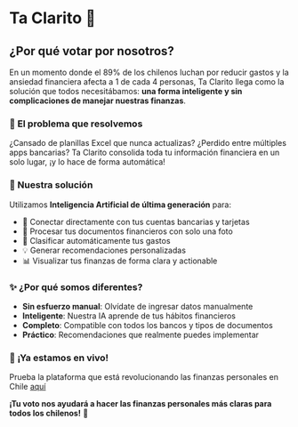 # Ta Clarito 🤑

## ¿Por qué votar por nosotros?

En un momento donde el 89% de los chilenos luchan por reducir gastos y la ansiedad financiera afecta a 1 de cada 4 personas, Ta Clarito llega como la solución que todos necesitábamos: **una forma inteligente y sin complicaciones de manejar nuestras finanzas**.

### 🎯 El problema que resolvemos
¿Cansado de planillas Excel que nunca actualizas? ¿Perdido entre múltiples apps bancarias? Ta Clarito consolida toda tu información financiera en un solo lugar, ¡y lo hace de forma automática!

### 🚀 Nuestra solución
Utilizamos **Inteligencia Artificial de última generación** para:
- 🔄 Conectar directamente con tus cuentas bancarias y tarjetas
- 📱 Procesar tus documentos financieros con solo una foto
- 🤖 Clasificar automáticamente tus gastos
- 💡 Generar recomendaciones personalizadas
- 📊 Visualizar tus finanzas de forma clara y actionable

### ✨ ¿Por qué somos diferentes?
- **Sin esfuerzo manual**: Olvídate de ingresar datos manualmente
- **Inteligente**: Nuestra IA aprende de tus hábitos financieros
- **Completo**: Compatible con todos los bancos y tipos de documentos
- **Práctico**: Recomendaciones que realmente puedes implementar

### 🎉 ¡Ya estamos en vivo!
Prueba la plataforma que está revolucionando las finanzas personales en Chile [aquí](https://taclarito.cl)

**¡Tu voto nos ayudará a hacer las finanzas personales más claras para todos los chilenos!** 💪
